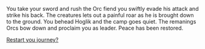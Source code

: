You take your sword and rush the Orc fiend you swiftly evade his attack and strike his back. The creatures lets out a painful roar as he is brought down to the ground. You behead Hoglik and the camp goes quiet. The remanings Orcs bow down and proclaim you as leader. Peace has been restored.

[Restart you journey?](class.md)